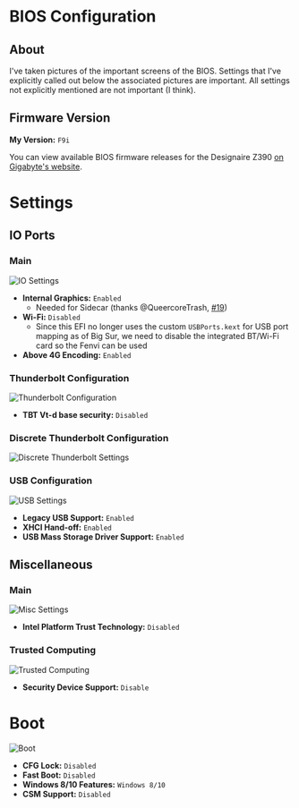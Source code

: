 # BIOS Configuration

## About

I've taken pictures of the important screens of the BIOS. Settings that I've explicitly called out below the associated pictures are important. All settings not explicitly mentioned are not important (I think).

## Firmware Version

**My Version:** `F9i`

You can view available BIOS firmware releases for the Designaire Z390 [on Gigabyte's website](https://www.gigabyte.com/Motherboard/Z390-DESIGNARE-rev-10/support#support-dl-bios).

# Settings

## IO Ports

### Main

![IO Settings](images/settings-io.jpeg)

- **Internal Graphics:** `Enabled`
  - Needed for Sidecar (thanks @QueercoreTrash, [#19](https://github.com/baughmann/designaire-z390-intel-i9-9900k-opencore/issues/19))
- **Wi-Fi:** `Disabled`
  - Since this EFI no longer uses the custom `USBPorts.kext` for USB port mapping as of Big Sur, we need to disable the integrated BT/Wi-Fi card so the Fenvi can be used
- **Above 4G Encoding:** `Enabled`

### Thunderbolt Configuration

![Thunderbolt Configuration](images/settings-io-thunderbolt.jpeg)

- **TBT Vt-d base security:** `Disabled`

### Discrete Thunderbolt Configuration

![Discrete Thunderbolt Settings](images/settings-io-thunderbolt-discrete.jpeg)

### USB Configuration

![USB Settings](images/settings-io-usb.jpeg)

- **Legacy USB Support:** `Enabled`
- **XHCI Hand-off:** `Enabled`
- **USB Mass Storage Driver Support:** `Enabled`

## Miscellaneous

### Main

![Misc Settings](images/settings-misc.jpeg)

- **Intel Platform Trust Technology:** `Disabled`

### Trusted Computing

![Trusted Computing](images/settings-misc-trusted_computing.jpeg)

- **Security Device Support:** `Disable`

# Boot

![Boot](images/boot.jpeg)

- **CFG Lock:** `Disabled`
- **Fast Boot:** `Disabled`
- **Windows 8/10 Features:** `Windows 8/10`
- **CSM Support:** `Disabled`

